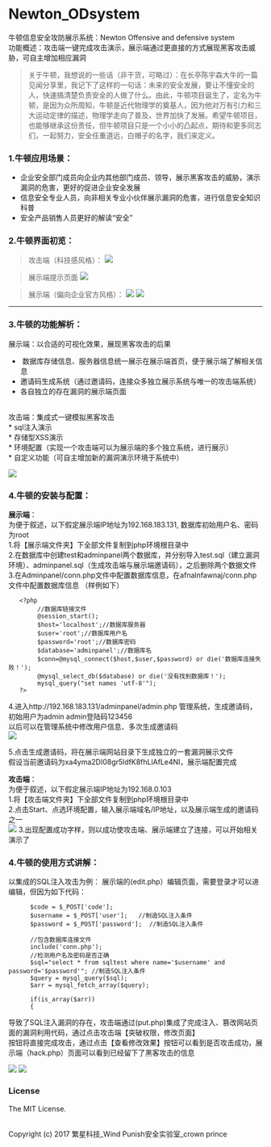 # Newton_ODsystem
牛顿信息安全攻防展示系统：Newton Offensive and defensive system <br>
功能概述：攻击端一键完成攻击演示，展示端通过更直接的方式展现黑客攻击威胁，可自主增加相应漏洞 <br>
>关于牛顿，我想说的一些话（非干货，可略过）：在长亭陈宇森大牛的一篇见闻分享里，我记下了这样的一句话：未来的安全发展，要让不懂安全的人，快速搞清楚负责安全的人做了什么。由此，牛顿项目诞生了，定名为牛顿，是因为众所周知，牛顿是近代物理学的奠基人，因为他对万有引力和三大运动定律的描述，物理学走向了普及，世界加快了发展。希望牛顿项目，也能够继承这份责任，但牛顿项目只是一个小小的凸起点，期待和更多同志们，一起努力，安全任重道远，白帽子的名字，我们来定义。

### 1.牛顿应用场景：

- 企业安全部门成员向企业内其他部门成员、领导，展示黑客攻击的威胁，演示漏洞的危害，更好的促进企业安全发展
- 信息安全专业人员，向非相关专业小伙伴展示漏洞的危害，进行信息安全知识科普
- 安全产品销售人员更好的解读“安全”

### 2.牛顿界面初览：

>攻击端（科技感风格）：
![](https://github.com/crown-prince/Newton_ODsystem/blob/master/MD_pic/%E7%89%9B%E9%A1%BF1.PNG)


>展示端提示页面
![](https://github.com/crown-prince/Newton_ODsystem/blob/master/MD_pic/%E7%89%9B%E9%A1%BF2.PNG)

>展示端（偏向企业官方风格）：
![](https://github.com/crown-prince/Newton_ODsystem/blob/master/MD_pic/%E7%89%9B%E9%A1%BF3.PNG)
![](https://github.com/crown-prince/Newton_ODsystem/blob/master/MD_pic/%E7%89%9B%E9%A1%BF4.PNG)

----   

### 3.牛顿的功能解析：

展示端：以合适的可视化效果，展现黑客攻击的后果 <br>
*  数据库存储信息、服务器信息统一展示在展示端首页，便于展示端了解相关信息 <br>
*  邀请码生成系统（通过邀请码，连接众多独立展示系统与唯一的攻击端系统） <br> 
*  各自独立的存在漏洞的展示端页面  <br>
<br>
攻击端：集成式一键模拟黑客攻击 <br>
* sql注入演示 <br>
* 存储型XSS演示<br>
* 环境配置（实现一个攻击端可以为展示端的多个独立系统，进行展示）<br>
* 自定义功能（可自主增加新的漏洞演示环境于系统中）<br>

![](https://github.com/crown-prince/Newton_ODsystem/blob/master/MD_pic/OD%E8%BF%9E%E6%8E%A5.PNG)         


### 4.牛顿的安装与配置：
**展示端**： <br>
为便于叙述，以下假定展示端IP地址为192.168.183.131, 数据库初始用户名、密码为root <br>
1.将【展示端文件夹】下全部文件复制到php环境根目录中 <br>
2.在数据库中创建test和adminpanel两个数据库，并分别导入test.sql（建立漏洞环境）、adminpanel.sql（生成攻击端与展示端邀请码），之后删除两个数据文件 <br>
3.在Adminpanel/conn.php文件中配置数据库信息，在afnalnfawnaj/conn.php文件中配置数据库信息 （样例如下）<br> 
       
       <?php
            //数据库链接文件
            @session_start();
            $host='localhost';//数据库服务器
            $user='root';//数据库用户名
            $password='root';//数据库密码
            $database='adminpanel';//数据库名
            $conn=@mysql_connect($host,$user,$password) or die('数据库连接失败！');
            @mysql_select_db($database) or die('没有找到数据库！');
            mysql_query("set names 'utf-8'");
       ?>           
4.进入http://192.168.183.131/adminpanel/admin.php 管理系统，生成邀请码，初始用户为admin admin登陆码123456 <br>
以后可以在管理系统中修改用户信息、多次生成邀请码 <br>
![](
https://github.com/crown-prince/Newton_ODsystem/blob/master/MD_pic/%E7%94%9F%E6%88%90%E9%82%80%E8%AF%B7%E7%A0%81.PNG)

5.点击生成邀请码，将在展示端网站目录下生成独立的一套漏洞展示文件  <br>
假设当前邀请码为xa4yma2DI08gr5ldfK8fhLlAfLe4NI，展示端配置完成 <br>

**攻击端**： <br>
为便于叙述，以下假定展示端IP地址为192.168.0.103 <br>
1.将【攻击端文件夹】下全部文件复制到php环境根目录中 <br>
2.点击Start、点选环境配置，输入展示端域名/IP地址，以及展示端生成的邀请码之一 <br>
![](
https://github.com/crown-prince/Newton_ODsystem/blob/master/MD_pic/%E6%94%BB%E5%87%BB%E7%AB%AF%E8%BF%9E%E6%8E%A5.PNG)
3.出现配置成功字样，则以成功使攻击端、展示端建立了连接，可以开始相关演示了<br>


### 4.牛顿的使用方式讲解：
以集成的SQL注入攻击为例：
展示端的(edit.php）编辑页面，需要登录才可以进编辑，但因为如下代码：

          $code = $_POST['code'];		
          $username = $_POST['user'];   //制造SQL注入条件
          $password = $_POST['password'];  //制造SQL注入条件

          //包含数据库连接文件  
          include('conn.php');  
          //检测用户名及密码是否正确  
          $sql="select * from sqltest where name='$username' and password='$password'"; //制造SQL注入条件
          $query = mysql_query($sql);
          $arr = mysql_fetch_array($query);

          if(is_array($arr))
          {

导致了SQL注入漏洞的存在，攻击端通过(put.php)集成了完成注入、篡改网站页面的漏洞利用代码，通过点击攻击端【突破权限，修改页面】 <br>
按钮将直接完成攻击，通过点击【查看修改效果】按钮可以看到是否攻击成功，展示端（hack.php）页面可以看到已经留下了黑客攻击的信息 <br>

![](https://github.com/crown-prince/Newton_ODsystem/blob/master/MD_pic/%E7%82%B9%E9%80%89%E5%8A%A8%E6%80%81.gif)
![](
https://github.com/crown-prince/Newton_ODsystem/blob/master/MD_pic/%E5%B1%95%E7%A4%BA%E7%AB%AF%E5%B1%95%E7%A4%BA%E8%A2%AB%E9%BB%91%E6%95%88%E6%9E%9C.PNG)

### License

The MIT License. <br><br>

Copyright (c) 2017 繁星科技_Wind Punish安全实验室_crown prince <br>
